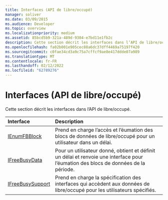 ```yaml
---
title: Interfaces (API de libre/occupé)
manager: soliver
ms.date: 03/09/2015
ms.audience: Developer
ms.topic: overview
ms.localizationpriority: medium
ms.assetid: 85bcd5b9-321a-489d-9304-e7bd11e1fb2c
description: Cette section décrit les interfaces dans l’API de libre/occupé.
ms.openlocfilehash: fa02b001e905cec88a6dc37dff4469a75197f420
ms.sourcegitcommit: c0fae34cd3a9c75a7cffcf9ae8e417ddde07a989
ms.translationtype: MT
ms.contentlocale: fr-FR
ms.lasthandoff: 02/12/2022
ms.locfileid: "62789276"
---
```

# <a name="interfaces-freebusy-api"></a>Interfaces (API de libre/occupé)

Cette section décrit les interfaces dans l’API de libre/occupé.
  
|**Interface**|**Description**|
|:-----|:-----|
|[IEnumFBBlock](ienumfbblock.md) <br/> |Prend en charge l’accès et l’éumation des blocs de données de libre/occupé pour un utilisateur dans un délai. |
|[IFreeBusyData](ifreebusydata.md) <br/> |Pour un utilisateur donné, obtient et définit un délai et renvoie une interface pour l’éumation des blocs de données de la période. |
|[IFreeBusySupport](ifreebusysupport.md) <br/> |Prend en charge la spécification des interfaces qui accèdent aux données de libre/occupé pour les utilisateurs spécifiés. |
   


